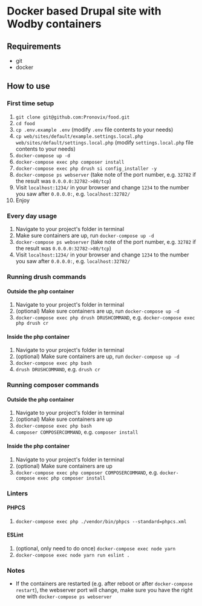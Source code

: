 # Docker based Drupal site with Wodby containers

## Requirements

* git
* docker

## How to use

### First time setup

1. `git clone git@github.com:Pronovix/food.git`
1. `cd food`
1. `cp .env.example .env` (modify `.env` file contents to your needs)
1. `cp web/sites/default/example.settings.local.php web/sites/default/settings.local.php` (modify `settings.local.php` file contents to your needs)
1. `docker-compose up -d`
1. `docker-compose exec php composer install`
1. `docker-compose exec php drush si config_installer -y`
1. `docker-compose ps webserver` (take note of the port number, e.g. `32782` if the result was `0.0.0.0:32782->80/tcp`)
1. Visit `localhost:1234/` in your browser and change `1234` to the number you saw after `0.0.0.0:`, e.g. `localhost:32782/`
1. Enjoy

### Every day usage

1. Navigate to your project's folder in terminal
1. Make sure containers are up, run `docker-compose up -d`
1. `docker-compose ps webserver` (take note of the port number, e.g. `32782` if the result was `0.0.0.0:32782->80/tcp`)
1. Visit `localhost:1234/` in your browser and change `1234` to the number you saw after `0.0.0.0:`, e.g. `localhost:32782/`

### Running drush commands

#### Outside the php container

1. Navigate to your project's folder in terminal
1. (optional) Make sure containers are up, run `docker-compose up -d`
1. `docker-compose exec php drush DRUSHCOMMAND`, e.g. `docker-compose exec php drush cr`

#### Inside the php container

1. Navigate to your project's folder in terminal
1. (optional) Make sure containers are up, run `docker-compose up -d`
1. `docker-compose exec php bash`
1. `drush DRUSHCOMMAND`, e.g. `drush cr`

### Running composer commands

#### Outside the php container

1. Navigate to your project's folder in terminal
1. (optional) Make sure containers are up
1. `docker-compose exec php bash`
1. `composer COMPOSERCOMMAND`, e.g. `composer install`

#### Inside the php container

1. Navigate to your project's folder in terminal
1. (optional) Make sure containers are up
1. `docker-compose exec php composer COMPOSERCOMMAND`, e.g. `docker-compose exec php composer install`

### Linters

#### PHPCS

1. `docker-compose exec php ./vendor/bin/phpcs --standard=phpcs.xml`

#### ESLint

1. (optional, only need to do once) `docker-compose exec node yarn`
1. `docker-compose exec node yarn run eslint .`

### Notes

* If the containers are restarted (e.g. after reboot or after `docker-compose restart`), the webserver port will change, make sure you have the right one with `docker-compose ps webserver`

